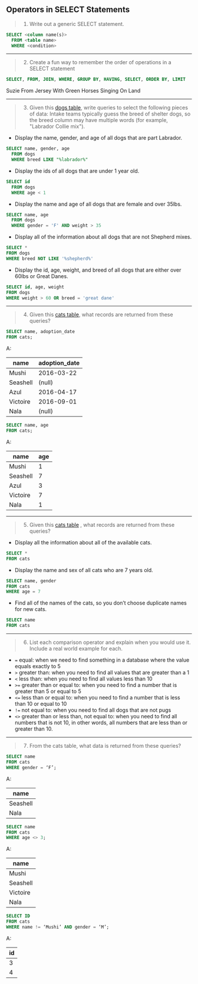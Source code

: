## Operators in SELECT Statements

>1. Write out a generic SELECT statement.

```SQL
SELECT <column name(s)>
  FROM <table name>
  WHERE <condition>
```
---
>2. Create a fun way to remember the order of operations in a SELECT statement

```SQL
SELECT, FROM, JOIN, WHERE, GROUP BY, HAVING, SELECT, ORDER BY, LIMIT
```
Suzie From Jersey With Green Horses Singing On Land

---
>3. Given this [dogs table](https://www.db-fiddle.com/f/kvD6xZQ14vRbpPe5muA92L/0), write queries to select the following pieces of data: Intake teams typically guess the breed of shelter dogs, so the breed column may have multiple words (for example, "Labrador Collie mix").

- Display the name, gender, and age of all dogs that are part Labrador.
```SQL
SELECT name, gender, age
  FROM dogs
  WHERE breed LIKE "%labrador%"
```
- Display the ids of all dogs that are under 1 year old.
```SQL
SELECT id
  FROM dogs
  WHERE age < 1
```
- Display the name and age of all dogs that are female and over 35lbs.
```SQL
SELECT name, age
  FROM dogs
  WHERE gender = 'F' AND weight > 35
```
- Display all of the information about all dogs that are not Shepherd mixes.
```SQL
SELECT *
FROM dogs
WHERE breed NOT LIKE '%shepherd%'
```
- Display the id, age, weight, and breed of all dogs that are either over 60lbs or Great Danes.
```SQL
SELECT id, age, weight
FROM dogs
WHERE weight > 60 OR breed = 'great dane'
```
---
>4. Given this [cats table](https://www.db-fiddle.com/f/55ePhx9NLn7PzdGnebFaG7/0), what records are returned from these queries?

 ```SQL
SELECT name, adoption_date
FROM cats;
```
A:    

  name    | adoption_date
----------|--------------
Mushi     |2016-03-22
Seashell  |(null)
Azul      |2016-04-17
Victoire  |2016-09-01
Nala      |(null)

```SQL
SELECT name, age
FROM cats;
```
A:

name      | age
----------|---------
Mushi     |1
Seashell  |7
Azul      |3
Victoire  |7
Nala      |1

---
>5. Given this [cats table](https://www.db-fiddle.com/f/55ePhx9NLn7PzdGnebFaG7/0) , what records are returned from these queries?

- Display all the information about all of the available cats.
```SQL
SELECT *
FROM cats
```
- Display the name and sex of all cats who are 7 years old.
```SQL
SELECT name, gender
FROM cats
WHERE age = 7
```
- Find all of the names of the cats, so you don’t choose duplicate names for new cats.
```SQL
SELECT name
FROM cats
```
---
>6. List each comparison operator and explain when you would use it. Include a real world example for each.

- `=` equal: when we need to find something in a database where the value equals exactly to 5
- `>` greater than: when you need to find all values that are greater than a 1
- `<` less than: when you need to find all values less than 10
- `>=` greater than or equal to: when you need to find a number that is greater than 5 or equal to 5
- `<=` less than or equal to: when you need to find a number that is less than 10 or equal to 10
- `!=` not equal to: when you need to find all dogs that are not pugs
- `<>` greater than or less than, not equal to: when you need to find all numbers that is not 10, in other words, all numbers that are less than or greater than 10.
---

>7. From the cats table, what data is returned from these queries?

 ```SQL
 SELECT name
 FROM cats
 WHERE gender = ‘F’;
 ```

 A:

| name     |
|----------|
| Seashell |
| Nala     |

 ```SQL
 SELECT name
 FROM cats
 WHERE age <> 3;
 ```

 A:

| name     |
|----------|
| Mushi    |
| Seashell |
| Victoire |
| Nala     |

```SQL
SELECT ID
FROM cats
WHERE name != ‘Mushi’ AND gender = ‘M’;
```

A:

| id |
|----|
| 3  |
| 4  |
